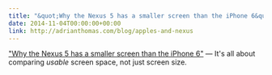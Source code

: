 ```yaml
---
title: "&quot;Why the Nexus 5 has a smaller screen than the iPhone 6&quot;"
date: 2014-11-04T00:00:00+00:00
link: http://adrianthomas.com/blog/apples-and-nexus
---
```

[&quot;Why the Nexus 5 has a smaller screen than the iPhone 6&quot;](http://adrianthomas.com/blog/apples-and-nexus) &mdash; 
 It's all about comparing *usable* screen space, not just screen size.
